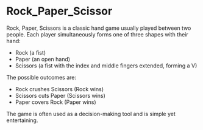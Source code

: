 # Rock_Paper_Scissor
Rock, Paper, Scissors is a classic hand game usually played between two people. Each player simultaneously forms one of three shapes with their hand:

- Rock (a fist)
- Paper (an open hand)
- Scissors (a fist with the index and middle fingers extended, forming a V)

The possible outcomes are:

- Rock crushes Scissors (Rock wins)
- Scissors cuts Paper (Scissors wins)
- Paper covers Rock (Paper wins)

The game is often used as a decision-making tool and is simple yet entertaining.
